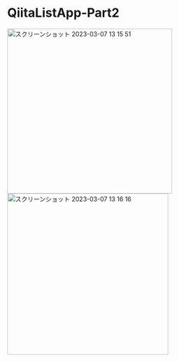 # QiitaListApp-Part2
<img width="377" alt="スクリーンショット 2023-03-07 13 15 51" src="https://user-images.githubusercontent.com/108657417/223319407-9e14321a-c86e-4df9-8882-97e68ab9c2a1.png"> <img width="368" alt="スクリーンショット 2023-03-07 13 16 16" src="https://user-images.githubusercontent.com/108657417/223319493-fdee97f0-426f-4d20-b8d0-d105f4575420.png">
